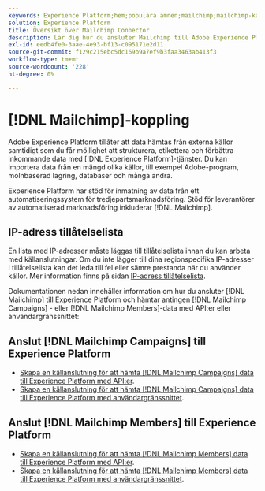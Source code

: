```yaml
---
keywords: Experience Platform;hem;populära ämnen;mailchimp;mailchimp-kampanjer;mailchimp-medlemmar
solution: Experience Platform
title: Översikt över Mailchimp Connector
description: Lär dig hur du ansluter Mailchimp till Adobe Experience Platform med API:er eller användargränssnittet.
exl-id: eedb4fe0-3aae-4e93-bf13-c095171e2d11
source-git-commit: f129c215ebc5dc169b9a7ef9b3faa3463ab413f3
workflow-type: tm+mt
source-wordcount: '228'
ht-degree: 0%

---
```


# [!DNL Mailchimp]-koppling

Adobe Experience Platform tillåter att data hämtas från externa källor samtidigt som du får möjlighet att strukturera, etikettera och förbättra inkommande data med [!DNL Experience Platform]-tjänster. Du kan importera data från en mängd olika källor, till exempel Adobe-program, molnbaserad lagring, databaser och många andra.

Experience Platform har stöd för inmatning av data från ett automatiseringssystem för tredjepartsmarknadsföring. Stöd för leverantörer av automatiserad marknadsföring inkluderar [!DNL Mailchimp].

## IP-adress tillåtelselista

En lista med IP-adresser måste läggas till tillåtelselista innan du kan arbeta med källanslutningar. Om du inte lägger till dina regionspecifika IP-adresser i tillåtelselista kan det leda till fel eller sämre prestanda när du använder källor. Mer information finns på sidan [IP-adress tillåtelselista](../../ip-address-allow-list.md).

Dokumentationen nedan innehåller information om hur du ansluter [!DNL Mailchimp] till Experience Platform och hämtar antingen [!DNL Mailchimp Campaigns] - eller [!DNL Mailchimp Members]-data med API:er eller användargränssnittet:

## Anslut [!DNL Mailchimp Campaigns] till Experience Platform

* [Skapa en källanslutning för att hämta [!DNL Mailchimp Campaigns] data till Experience Platform med API:er](../../tutorials/api/create/marketing-automation/mailchimp-campaign.md).
* [Skapa en källanslutning för att hämta [!DNL Mailchimp Campaigns] data till Experience Platform med användargränssnittet](../../tutorials/ui/create/marketing-automation/mailchimp-campaigns.md).

## Anslut [!DNL Mailchimp Members] till Experience Platform

* [Skapa en källanslutning för att hämta [!DNL Mailchimp Members] data till Experience Platform med API:er](../../tutorials/api/create/marketing-automation/mailchimp-members.md).
* [Skapa en källanslutning för att hämta [!DNL Mailchimp Members] data till Experience Platform med användargränssnittet](../../tutorials/ui/create/marketing-automation/mailchimp-members.md).